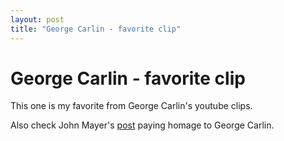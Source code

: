 ```yaml
---
layout: post
title: "George Carlin - favorite clip"
---
```

George Carlin - favorite clip
===
This one is my favorite from George Carlin's youtube clips.  
  
  
Also check John Mayer's [post][0] paying homage to George Carlin.

[0]: http://blog.honeyee.com/john/archives/2008/06/george_carlin.html
